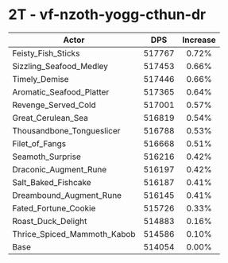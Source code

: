 # 2T - vf-nzoth-yogg-cthun-dr
| Actor | DPS | Increase |
|---|:---:|:---:|
|Feisty_Fish_Sticks|517767|0.72%|
|Sizzling_Seafood_Medley|517453|0.66%|
|Timely_Demise|517446|0.66%|
|Aromatic_Seafood_Platter|517365|0.64%|
|Revenge_Served_Cold|517001|0.57%|
|Great_Cerulean_Sea|516819|0.54%|
|Thousandbone_Tongueslicer|516788|0.53%|
|Filet_of_Fangs|516668|0.51%|
|Seamoth_Surprise|516216|0.42%|
|Draconic_Augment_Rune|516197|0.42%|
|Salt_Baked_Fishcake|516187|0.41%|
|Dreambound_Augment_Rune|516145|0.41%|
|Fated_Fortune_Cookie|515726|0.33%|
|Roast_Duck_Delight|514883|0.16%|
|Thrice_Spiced_Mammoth_Kabob|514586|0.10%|
|Base|514054|0.00%|

